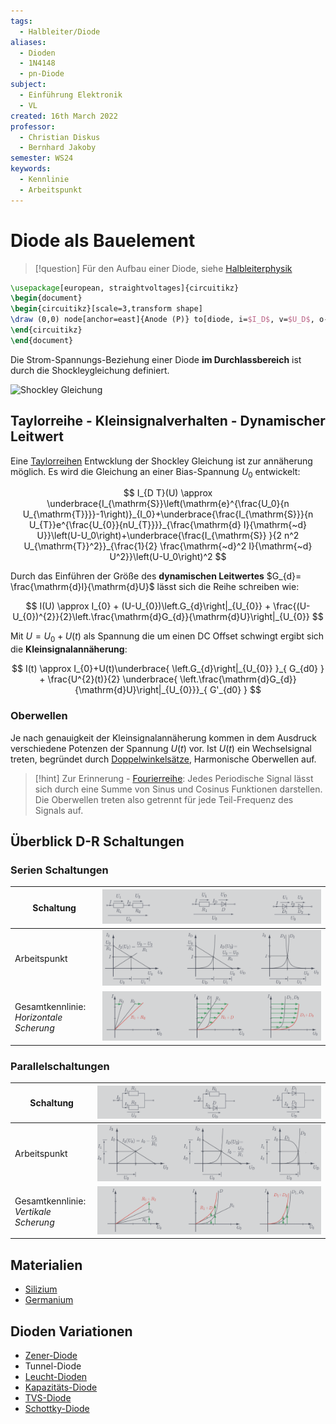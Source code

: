 ```yaml
---
tags:
  - Halbleiter/Diode
aliases:
  - Dioden
  - 1N4148
  - pn-Diode
subject:
  - Einführung Elektronik
  - VL
created: 16th March 2022
professor:
  - Christian Diskus
  - Bernhard Jakoby
semester: WS24
keywords:
  - Kennlinie
  - Arbeitspunkt
---
```


# Diode als Bauelement

> [!question] Für den Aufbau einer Diode, siehe [Halbleiterphysik](../../Physik/Halbleiterphysik.md)

```tikz
\usepackage[european, straightvoltages]{circuitikz}
\begin{document}
\begin{circuitikz}[scale=3,transform shape]
\draw (0,0) node[anchor=east]{Anode (P)} to[diode, i=$I_D$, v=$U_D$, o-o] (2,0) node[anchor=west]{Kathode (N)};
\end{circuitikz}
\end{document}
```


Die Strom-Spannungs-Beziehung einer Diode **im Durchlassbereich** ist durch die Shockleygleichung definiert.

![Shockley Gleichung](../../Physik/Shockley%20Gleichung.md#^SHOC)

## Taylorreihe - Kleinsignalverhalten - Dynamischer Leitwert

Eine [Taylorreihen](../../Mathematik/Analysis/Taylorreihe.md#^TAYL) Entwcklung der Shockley Gleichung ist zur annäherung möglich.
Es wird die Gleichung an einer Bias-Spannung $U_0$ entwickelt:


$$
I_{D T}(U) \approx \underbrace{I_{\mathrm{S}}\left(\mathrm{e}^{\frac{U_0}{n U_{\mathrm{T}}}}-1\right)}_{I_0}+\underbrace{\frac{I_{\mathrm{S}}}{n U_{T}}e^{\frac{U_{0}}{nU_{T}}}}_{\frac{\mathrm{d} I}{\mathrm{~d} U}}\left(U-U_0\right)+\underbrace{\frac{I_{\mathrm{S}} }{2 n^2 U_{\mathrm{T}}^2}}_{\frac{1}{2} \frac{\mathrm{~d}^2 I}{\mathrm{~d} U^2}}\left(U-U_0\right)^2
$$

Durch das Einführen der Größe des **dynamischen Leitwertes** $G_{d}= \frac{\mathrm{d}I}{\mathrm{d}U}$ lässt sich die Reihe schreiben wie:

$$
I(U) \approx I_{0} + (U-U_{0})\left.G_{d}\right|_{U_{0}} + \frac{(U-U_{0})^{2}}{2}\left.\frac{\mathrm{d}G_{d}}{\mathrm{d}U}\right|_{U_{0}}
$$

Mit $U=U_{0}+U(t)$ als Spannung die um einen DC Offset schwingt ergibt sich die **Kleinsignalannäherung**:

$$
I(t) \approx I_{0}+U(t)\underbrace{ \left.G_{d}\right|_{U_{0}} }_{ G_{d0} } + \frac{U^{2}(t)}{2} \underbrace{ \left.\frac{\mathrm{d}G_{d}}{\mathrm{d}U}\right|_{U_{0}}}_{ G'_{d0} }
$$

### Oberwellen

Je nach genauigkeit der Kleinsignalannäherung kommen in dem Ausdruck verschiedene Potenzen der Spannung $U(t)$ vor. Ist $U(t)$ ein Wechselsignal treten, begründet durch [Doppelwinkelsätze](../../Mathematik/Trigonometrische%20Funktionen.md#Doppelwinkel), Harmonische Oberwellen auf.

> [!hint] Zur Erinnerung - [Fourierreihe](../../Systemtheorie/Fourierreihe.md):
> Jedes Periodische Signal lässt sich durch eine Summe von Sinus und Cosinus Funktionen darstellen. Die Oberwellen treten also getrennt für jede Teil-Frequenz des Signals auf.

## Überblick D-R Schaltungen

### Serien Schaltungen

| Schaltung                                   | ![1600](assets/Pasted%20image%2020241107144022.png) |
| ------------------------------------------- | --------------------------------------------------- |
| Arbeitspunkt                                | ![1600](assets/Pasted%20image%2020241107144157.png) |
| Gesamtkennlinie: <br>*Horizontale Scherung* | ![1600](assets/Pasted%20image%2020241107144325.png) |

### Parallelschaltungen

| Schaltung                                 | ![1200](assets/Pasted%20image%2020241107144523.png) |
| ----------------------------------------- | --------------------------------------------------- |
| Arbeitspunkt                              | ![1200](assets/Pasted%20image%2020241107144534.png) |
| Gesamtkennlinie: <br>*Vertikale Scherung* | ![1200](assets/Pasted%20image%2020241107144545.png) |

## Materialien

- [Silizium](../../Physik/Materialkunde/Silizium.md)
- [Germanium](../../Physik/Materialkunde/Germanium.md)

## Dioden Variationen

- [Zener-Diode](Zener-Diode.md)
- Tunnel-Diode
- [Leucht-Dioden](Leucht-Dioden)
- [Kapazitäts-Diode](Kapazitäts-Diode.md)
- [TVS-Diode](TVS-Diode.md)
- [Schottky-Diode](Schottky-Diode.md)
